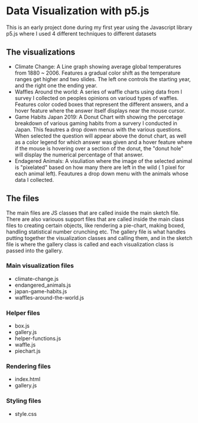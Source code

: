 # Data Visualization with p5.js 
This is an early project done during my first year using the Javascript library p5.js where I used 4 different techniques to different datasets
## The visualizations
- Climate Change: A Line graph showing average global temperatures from 1880 ~ 2006. Features a gradual color shift as the temperature ranges get higher and two slides. The left one controls the starting year, and the right one the ending year.
- Waffles Around the world: A series of waffle charts using data from I survey I collected on peoples opinions on varioud types of waffles. Features color coded boxes that represent the different answers, and a hover feature where the answer itself displays near the mouse cursor.
- Game Habits Japan 2019: A Donut Chart with showing the percetage breakdown of various gaming habits from a survery I conducted in Japan. This feautres a drop down menus with the various questions. When selected the question will appear above the donut chart, as well as a color legend for which answer was given and a hover feature where if the mouse is hovering over a section of the donut, the "donut hole" will display the numerical percentage of that answer.
- Endagered Animals: A visuliation where the image of the selected animal is "pixelated" based on how many there are left in the wild ( 1 pixel for each animal left). Feautures a drop down menu with the animals whose data I collected.
## The files
The main files are JS classes that are called inside the main sketch file. There are also variouos support files that are called inside the main class files to creating certain objects, like rendering a pie-chart, making boxed, handling statistical number crunching etc. The gallery file is what handles putting together the visualization classes and calling them, and in the sketch file is where the gallery class is called and each visualization class is passed into the gallery.
### Main visualization files
- climate-change.js
- endangered_animals.js
- japan-game-habits.js
- waffles-around-the-world.js
### Helper files
- box.js
- gallery.js
- helper-functions.js
- waffle.js
- piechart.js
### Rendering files
- index.html 
- gallery.js
### Styling files
- style.css
